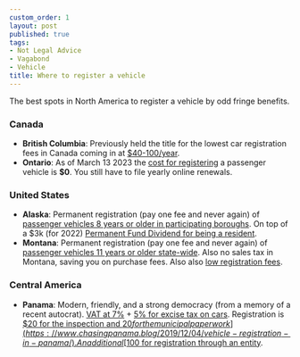 ```yaml
---
custom_order: 1
layout: post
published: true
tags:
- Not Legal Advice
- Vagabond
- Vehicle
title: Where to register a vehicle
---
```

The best spots in North America to register a vehicle by odd fringe benefits.

### Canada
- __British Columbia__: Previously held the title for the lowest car registration fees in Canada coming in at
[$40-100/year](https://cdn.ymaws.com/www.irponline.org/resource/resmgr/fee_schedules/bc_feechart_11.29.12.pdf).
- __Ontario__: As of March 13 2023 the
[cost for registering](https://www.ontario.ca/page/driver-and-vehicle-fees) a passenger vehicle is __$0__. You still have to file yearly online renewals.

### United States
- __Alaska__: Permanent registration (pay one fee and never again) of
[passenger vehicles 8 years or older in participating boroughs](http://doa.alaska.gov/dmv/reg/Perm_Reg.htm).
On top of a $3k (for 2022) [Permanent Fund Dividend for being a resident](https://pfd.alaska.gov/).
- __Montana__: Permanent registration (pay one fee and never again) of
[passenger vehicles 11 years or older state-wide](https://dojmt.gov/driving/vehicle-title-and-registration/#lightvehiclepr).
Also no sales tax in Montana, saving you on purchase fees. Also also
[low registration fees](https://leg.mt.gov/content/publications/fiscal/2023-Interim/Aug-2021/Vehicle-Fee-Brochure.pdf).

### Central America
- __Panama__: Modern, friendly, and a strong democracy (from a memory of a recent autocrat).
[VAT at 7%](https://taxsummaries.pwc.com/panama/corporate/other-taxes) +
[5% for excise tax on cars](https://kpmg.com/us/en/home/insights/2022/06/tnf-panama-exemption-from-selective-consumption-tax-for-electric-vehicles.html).
Registration is [$20 for the inspection and $20 for the municipal paperwork](https://www.chasingpanama.blog/2019/12/04/vehicle-registration-in-panama/).
An additional [$100 for registration through an entity](https://www.relofirm.com/corporation_vehicle_registration/).
